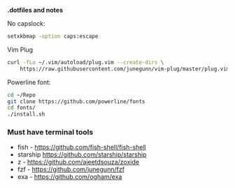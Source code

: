 **.dotfiles and notes**

No capslock:
```bash
setxkbmap -option caps:escape
```

Vim Plug
```bash
curl -fLo ~/.vim/autoload/plug.vim --create-dirs \
    https://raw.githubusercontent.com/junegunn/vim-plug/master/plug.vim
```

Powerline font:
```bash
cd ~/Repo
git clone https://github.com/powerline/fonts
cd fonts/
./install.sh
```

### Must have terminal tools
* fish - https://github.com/fish-shell/fish-shell
* starship https://github.com/starship/starship
* z - https://github.com/ajeetdsouza/zoxide
* fzf - https://github.com/junegunn/fzf
* exa - https://github.com/ogham/exa 
